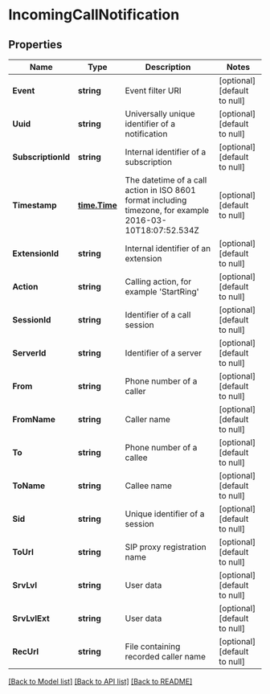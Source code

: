 # IncomingCallNotification

## Properties
Name | Type | Description | Notes
------------ | ------------- | ------------- | -------------
**Event** | **string** | Event filter URI | [optional] [default to null]
**Uuid** | **string** | Universally unique identifier of a notification | [optional] [default to null]
**SubscriptionId** | **string** | Internal identifier of a subscription | [optional] [default to null]
**Timestamp** | [**time.Time**](time.Time.md) | The datetime of a call action in ISO 8601 format including timezone, for example 2016-03-10T18:07:52.534Z | [optional] [default to null]
**ExtensionId** | **string** | Internal identifier of an extension | [optional] [default to null]
**Action** | **string** | Calling action, for example &#39;StartRing&#39; | [optional] [default to null]
**SessionId** | **string** | Identifier of a call session | [optional] [default to null]
**ServerId** | **string** | Identifier of a server | [optional] [default to null]
**From** | **string** | Phone number of a caller | [optional] [default to null]
**FromName** | **string** | Caller name | [optional] [default to null]
**To** | **string** | Phone number of a callee | [optional] [default to null]
**ToName** | **string** | Callee name | [optional] [default to null]
**Sid** | **string** | Unique identifier of a session | [optional] [default to null]
**ToUrl** | **string** | SIP proxy registration name | [optional] [default to null]
**SrvLvl** | **string** | User data | [optional] [default to null]
**SrvLvlExt** | **string** | User data | [optional] [default to null]
**RecUrl** | **string** | File containing recorded caller name | [optional] [default to null]

[[Back to Model list]](../README.md#documentation-for-models) [[Back to API list]](../README.md#documentation-for-api-endpoints) [[Back to README]](../README.md)


